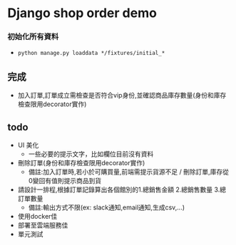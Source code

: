 # Django shop order demo

### 初始化所有資料
* `python manage.py loaddata */fixtures/initial_*`

## 完成
* 加入訂單,訂單成立需檢查是否符合vip身份,並確認商品庫存數量(身份和庫存檢查限用decorator實作)

## todo
* UI 美化
    * 一些必要的提示文字，比如欄位目前沒有資料
* 刪除訂單(身份和庫存檢查限用decorator實作)
    * 備註:加入訂單時,若小於可購買量,前端需提示貨源不足 / 刪除訂單,庫存從0變回有值則提示商品到貨 
* 請設計一排程,根據訂單記錄算出各個館別的1.總銷售金額 2.總銷售數量 3.總訂單數量
    * 備註:輸出方式不限(ex: slack通知,email通知,生成csv,...)
* 使用docker佳
* 部署至雲端服務佳
* 單元測試